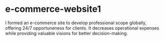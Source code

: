 # e-commerce-website1
I formed an e-commerce site to develop professional scope globally, offering 24/7 opportuneness for clients. It decreases operational expenses while providing valuable visions for better decision-making.
